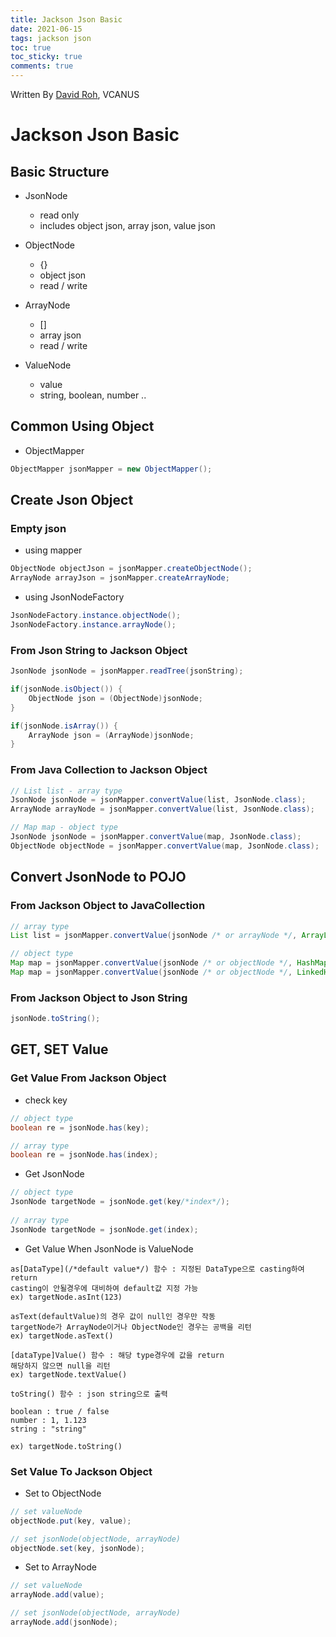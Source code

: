 ```yaml
---
title: Jackson Json Basic
date: 2021-06-15
tags: jackson json
toc: true
toc_sticky: true
comments: true
---
```


Written By [David Roh](https://github.com/tsedek), VCANUS

# Jackson Json Basic

## Basic Structure

- JsonNode
  - read only
  - includes object json, array json, value json

- ObjectNode
  - {}
  - object json
  - read / write
- ArrayNode
  - []
  - array json
  - read / write
- ValueNode
  - value
  - string, boolean, number ..

## Common Using Object

- ObjectMapper

```java
ObjectMapper jsonMapper = new ObjectMapper();
```

## Create Json Object

### Empty json

- using mapper

```java
ObjectNode objectJson = jsonMapper.createObjectNode();
ArrayNode arrayJson = jsonMapper.createArrayNode;
```

- using JsonNodeFactory

```java
JsonNodeFactory.instance.objectNode();
JsonNodeFactory.instance.arrayNode();
```

### From Json String to Jackson Object

```java
JsonNode jsonNode = jsonMapper.readTree(jsonString);

if(jsonNode.isObject()) {
    ObjectNode json = (ObjectNode)jsonNode;
}

if(jsonNode.isArray()) {
    ArrayNode json = (ArrayNode)jsonNode;
}
```

### From Java Collection to Jackson Object

```java
// List list - array type
JsonNode jsonNode = jsonMapper.convertValue(list, JsonNode.class);
ArrayNode arrayNode = jsonMapper.convertValue(list, JsonNode.class);

// Map map - object type
JsonNode jsonNode = jsonMapper.convertValue(map, JsonNode.class);
ObjectNode objectNode = jsonMapper.convertValue(map, JsonNode.class);
```

## Convert JsonNode to POJO

### From Jackson Object to JavaCollection

```java
// array type
List list = jsonMapper.convertValue(jsonNode /* or arrayNode */, ArrayList.class);

// object type
Map map = jsonMapper.convertValue(jsonNode /* or objectNode */, HashMap.class);
Map map = jsonMapper.convertValue(jsonNode /* or objectNode */, LinkedHashMap.class);
```

### From Jackson Object to Json String

```java
jsonNode.toString();
```

## GET, SET Value

### Get Value From Jackson Object

- check key

```java
// object type
boolean re = jsonNode.has(key);

// array type
boolean re = jsonNode.has(index);
```

- Get JsonNode

```java
// object type
JsonNode targetNode = jsonNode.get(key/*index*/);
    
// array type
JsonNode targetNode = jsonNode.get(index);
```

- Get Value When JsonNode is ValueNode

```memo
as[DataType](/*default value*/) 함수 : 지정된 DataType으로 casting하여 return
casting이 안될경우에 대비하여 default값 지정 가능
ex) targetNode.asInt(123)

asText(defaultValue)의 경우 값이 null인 경우만 작동
targetNode가 ArrayNode이거나 ObjectNode인 경우는 공백을 리턴
ex) targetNode.asText()
```

```memo        
[dataType]Value() 함수 : 해당 type경우에 값을 return
해당하지 않으면 null을 리턴
ex) targetNode.textValue()
```

```memo
toString() 함수 : json string으로 출력

boolean : true / false
number : 1, 1.123
string : "string"

ex) targetNode.toString()
```

### Set Value To Jackson Object

- Set to ObjectNode

```java
// set valueNode
objectNode.put(key, value);

// set jsonNode(objectNode, arrayNode)
objectNode.set(key, jsonNode);
```

- Set to ArrayNode

```java
// set valueNode
arrayNode.add(value);

// set jsonNode(objectNode, arrayNode)
arrayNode.add(jsonNode);
```
